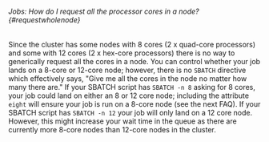 ###### Jobs: How do I request all the processor cores in a node? {#requestwholenode} 

Since the cluster has some nodes
with 8 cores (2 x quad-core processors) and some with 12 cores (2 x
hex-core processors) there is no way to generically request all the
cores in a node. You can control whether your job lands on a 8-core or
12-core node; however, there is no `SBATCH` directive which effectively
says, "Give me all the cores in the node no matter how many there are."
If your SBATCH script has `SBATCH -n 8` asking for 8 cores, your job
could land on either an 8 or 12 core node; including the attribute
`eight` will ensure your job is run on a 8-core node (see the next FAQ).
If your SBATCH script has `SBATCH -n 12` your job will only land on a 12
core node. However, this might increase your wait time in the queue as
there are currently more 8-core nodes than 12-core nodes in the cluster.
